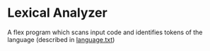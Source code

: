 # Lexical Analyzer

A flex program which scans input code and identifies tokens of the language (described in [language.txt](https://github.com/swapagarwal/compiler/blob/master/lexer/language.txt))
